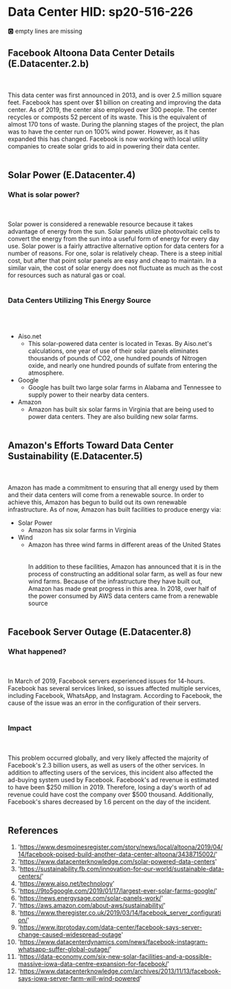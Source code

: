 # Data Center HID: sp20-516-226

:o2: empty lines are missing

## Facebook Altoona Data Center Details (E.Datacenter.2.b)
<br></br>This data center was first announced in 2013, and is over 2.5 million square feet. Facebook has 
spent over $1 billion on creating and improving the data center. As of 2019, the center also employed over 300 people. The 
center recycles or composts 52 percent of its waste. This is the equivalent of almost 170 tons of waste. During the planning 
stages of the project, the plan was to have the center run on 100% wind power. However, as it has expanded this has changed.
Facebook is now working with local utility companies to create solar grids to aid in powering their data center.
<br></br>

## Solar Power (E.Datacenter.4)
### What is solar power?
<br></br>
Solar power is considered a renewable resource because it takes advantage of energy from the sun. Solar panels utilize 
 photovoltaic cells to convert the energy from the sun into a useful form of energy for every day use. 
 Solar power is a fairly attractive alternative option for data centers for a number of reasons. For one, solar is relatively
  cheap. There is a steep initial cost, but after that point solar panels are easy and cheap to maintain. In a similar vain,
   the cost of solar energy does not fluctuate as much as the cost for resources such as natural gas or coal.
 <br></br>
 ### Data Centers Utilizing This Energy Source
 <br></br>
 * Aiso.net
    * This solar-powered data center is located in Texas. By Aiso.net's calculations, one year of use of their solar panels 
    eliminates thousands of pounds of CO2, one hundred pounds of Nitrogen oxide, and nearly one hundred pounds of sulfate 
    from entering the atmosphere.
 * Google
    * Google has built two large solar farms in Alabama and Tennessee to supply power to their nearby data centers. 
 * Amazon
    * Amazon has built six solar farms in Virginia that are being used to power data centers. They are also building new 
    solar farms. 
 <br></br>
## Amazon's Efforts Toward Data Center Sustainability (E.Datacenter.5)
<br></br>
Amazon has made a commitment to ensuring that all energy used by them and their data centers will come from a renewable 
source. In order to achieve this, Amazon has begun to build out its own renewable infrastructure. As of now, Amazon has
built facilities to produce energy via:
* Solar Power
    * Amazon has six solar farms in Virginia
* Wind
    * Amazon has three wind farms in different areas of the United States
<br></br>    
In addition to these facilities, Amazon has announced that it is in the process of constructing an additional solar farm,
as well as four new wind farms. Because of the infrastructure they have built out, Amazon has made great progress in this
area. In 2018, over half of the power consumed by AWS data centers came from a renewable source
<br></br>

## Facebook Server Outage (E.Datacenter.8)
### What happened?
<br></br>
In March of 2019, Facebook servers experienced issues for 14-hours. Facebook has several services linked, so issues
affected multiple services, including Facebook, WhatsApp, and Instagram. 
According to Facebook, the cause of the issue was an error in the configuration of their servers.
<br></br>
### Impact
<br></br>
This problem occurred globally, and very likely
affected the majority of Facebook's 2.3 billion users, as well as users of the other services. In addition to affecting 
users of the services, this incident also affected the ad-buying system used by Facebook. Facebook's ad revenue is estimated
to have been $250 million in 2019. Therefore, losing a day's worth of ad revenue could have cost the company over $500 thousand.
Additionally, Facebook's shares decreased by 1.6 percent on the day of the incident.
<br></br>
## References
1. '<https://www.desmoinesregister.com/story/news/local/altoona/2019/04/14/facebook-poised-build-another-data-center-altoona/3438715002/>'
1. '<https://www.datacenterknowledge.com/solar-powered-data-centers>'
1. '<https://sustainability.fb.com/innovation-for-our-world/sustainable-data-centers/>'
1. '<https://www.aiso.net/technology>'
1. '<https://9to5google.com/2019/01/17/largest-ever-solar-farms-google/>'
1. '<https://news.energysage.com/solar-panels-work/>'
1. '<https://aws.amazon.com/about-aws/sustainability/>'
1. '<https://www.theregister.co.uk/2019/03/14/facebook_server_configuration/>'
1. '<https://www.itprotoday.com/data-center/facebook-says-server-change-caused-widespread-outage>'
1. '<https://www.datacenterdynamics.com/news/facebook-instagram-whatsapp-suffer-global-outage/>'
1. '<https://data-economy.com/six-new-solar-facilities-and-a-possible-massive-iowa-data-centre-expansion-for-facebook/>'
1. '<https://www.datacenterknowledge.com/archives/2013/11/13/facebook-says-iowa-server-farm-will-wind-powered>'
